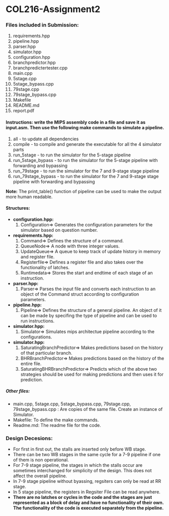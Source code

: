 # COL216-Assignment2

### Files included in Submission:

1. requirements.hpp
2. pipeline.hpp
3. parser.hpp
4. simulator.hpp
5. configuration.hpp
5. branchpredictor.hpp
6. branchpredictertester.cpp
7. main.cpp
8. 5stage.cpp
9. 5stage_bypass.cpp
10. 79stage.cpp
11. 79stage_bypass.cpp
12. Makefile
13. README.md
14. report.pdf

#### Instructions: write the MIPS assembly code in a file and save it as input.asm. Then use the following make commands to simulate a pipeline.

1. all - to update all dependencies
2. compile - to compile and generate the executable for all the 4 simulator parts
3. run_5stage - to run the simulator for the 5-stage pipeline
4. run_5stage_bypass - to run the simulator for the 5-stage pipeline with forwarding and bypassing
5. run_79stage - to run the simulator for the 7 and 9-stage stage pipeline
6. run_79stage_bypass - to run the simulator for the 7 and 9-stage stage pipeline with forwarding and bypassing

**Note:** The print_table() function of pipeline can be used to make the output more human readable.

#### Structures:

- **configuration.hpp:**
  1. Configuration=> Generates the configuration parameters for the simulator based on question number.
- **requirements.hpp:**
  1. Command=> Defines the structure of a command.
  2. QueueNode=> A node with three integer values.
  3. UpdateQueue=> A queue to keep track of update history in memory and register file.
  4. Registerfile=> Defines a register file and also takes over the functionality of latches.
  5. Runtimedata=> Stores the start and endtime of each stage of an instruction.
- **parser.hpp:**
  1. Parser=> Parses the input file and converts each instruction to an object of the Command struct according to configuration parameters.
- **pipeline.hpp:**
  1. Pipeline=> Defines the structure of a general pipeline. An object of it can be made by specifing the type of pipeline and can be used to run instructions.
- **simulator.hpp:**
  1. Simulator=> Simulates mips architectue pipeline according to the configurations.
- **simulator.hpp:**
  1. SaturatingBranchPredictor=> Makes predictions based on the history of that particular branch. 
  2. BHRBranchPredictor=> Makes predictions based on the history of the entire file. 
  3. SaturatingBHRBranchPredictor=> Predicts which of the above two strategies should be used for making predictions and then uses it for prediction. 
  
  
##### Other files:

- main.cpp, 5stage.cpp, 5stage_bypass.cpp, 79stage.cpp, 79stage_bypass.cpp : Are copies of the same file. Create an instance of Simulator.
- Makefile: To define the make commands.
- Readme.md: The readme file for the code. 

### Design Decesions:
  
- For first in first out, the stalls are inserted only before WB stage.
- There can be two WB stages in the same cycle for a 7-9 pipeline if one of them is non operational.
- For 7-9 stage pipeline, the stages in which the stalls occur are sometimes interchanged for simplicity of the design. This does not affect the overall pipeline.
- In 7-9 stage pipeline without byassing, regsiters can only be read at RR stage. 
- In 5 stage pipeline, the registers in Regsiter File can be read anywhere. 
- **There are no latches or cycles in the code and the stages are just represented as a block of delay and have no functionality of their own. The functionality of the code is executed separately from the pipeline.**

